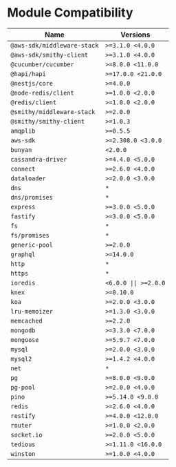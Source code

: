 # Module Compatibility

| Name                        | Versions              |
| --------------------------- | --------------------- |
| `@aws-sdk/middleware-stack` | `>=3.1.0 <4.0.0`      |
| `@aws-sdk/smithy-client`    | `>=3.1.0 <4.0.0`      |
| `@cucumber/cucumber`        | `>=8.0.0 <11.0.0`     |
| `@hapi/hapi`                | `>=17.0.0 <21.0.0`    |
| `@nestjs/core`              | `>=4.0.0`             |
| `@node-redis/client`        | `>=1.0.0 <2.0.0`      |
| `@redis/client`             | `>=1.0.0 <2.0.0`      |
| `@smithy/middleware-stack`  | `>=2.0.0`             |
| `@smithy/smithy-client`     | `>=1.0.3`             |
| `amqplib`                   | `>=0.5.5`             |
| `aws-sdk`                   | `>=2.308.0 <3.0.0`    |
| `bunyan`                    | `<2.0.0`              |
| `cassandra-driver`          | `>=4.4.0 <5.0.0`      |
| `connect`                   | `>=2.6.0 <4.0.0`      |
| `dataloader`                | `>=2.0.0 <3.0.0`      |
| `dns`                       | `*`                   |
| `dns/promises`              | `*`                   |
| `express`                   | `>=3.0.0 <5.0.0`      |
| `fastify`                   | `>=3.0.0 <5.0.0`      |
| `fs`                        | `*`                   |
| `fs/promises`               | `*`                   |
| `generic-pool`              | `>=2.0.0`             |
| `graphql`                   | `>=14.0.0`            |
| `http`                      | `*`                   |
| `https`                     | `*`                   |
| `ioredis`                   | `<6.0.0 \|\| >=2.0.0` |
| `knex`                      | `>=0.10.0`            |
| `koa`                       | `>=2.0.0 <3.0.0`      |
| `lru-memoizer`              | `>=1.3.0 <3.0.0`      |
| `memcached`                 | `>=2.2.0`             |
| `mongodb`                   | `>=3.3.0 <7.0.0`      |
| `mongoose`                  | `>=5.9.7 <7.0.0`      |
| `mysql`                     | `>=2.0.0 <3.0.0`      |
| `mysql2`                    | `>=1.4.2 <4.0.0`      |
| `net`                       | `*`                   |
| `pg`                        | `>=8.0.0 <9.0.0`      |
| `pg-pool`                   | `>=2.0.0 <4.0.0`      |
| `pino`                      | `>=5.14.0 <9.0.0`     |
| `redis`                     | `>=2.6.0 <4.0.0`      |
| `restify`                   | `>=4.0.0 <12.0.0`     |
| `router`                    | `>=1.0.0 <2.0.0`      |
| `socket.io`                 | `>=2.0.0 <5.0.0`      |
| `tedious`                   | `>=1.11.0 <16.0.0`    |
| `winston`                   | `>=1.0.0 <4.0.0`      |
